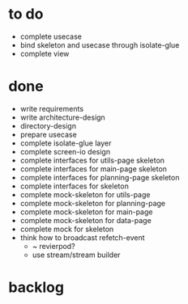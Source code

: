 
# to do

- complete usecase
- bind skeleton and usecase through isolate-glue
- complete view

# done

- write requirements
- write architecture-design
- directory-design
- prepare usecase
- complete isolate-glue layer
- complete screen-io design
- complete interfaces for utils-page skeleton
- complete interfaces for main-page skeleton
- complete interfaces for planning-page skeleton
- complete interfaces for skeleton
- complete mock-skeleton for utils-page
- complete mock-skeleton for planning-page
- complete mock-skeleton for main-page
- complete mock-skeleton for data-page
- complete mock for skeleton
- think how to broadcast refetch-event
  - ~ revierpod?
  - use stream/stream builder

# backlog
